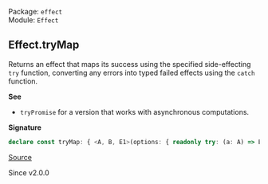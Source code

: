 Package: `effect`<br />
Module: `Effect`<br />

## Effect.tryMap

Returns an effect that maps its success using the specified side-effecting
`try` function, converting any errors into typed failed effects using the
`catch` function.

**See**

- `tryPromise` for a version that works with asynchronous computations.

**Signature**

```ts
declare const tryMap: { <A, B, E1>(options: { readonly try: (a: A) => B; readonly catch: (error: unknown) => E1; }): <E, R>(self: Effect<A, E, R>) => Effect<B, E1 | E, R>; <A, E, R, B, E1>(self: Effect<A, E, R>, options: { readonly try: (a: A) => B; readonly catch: (error: unknown) => E1; }): Effect<B, E | E1, R>; }
```

[Source](https://github.com/Effect-TS/effect/tree/main/packages/effect/src/Effect.ts#L4493)

Since v2.0.0